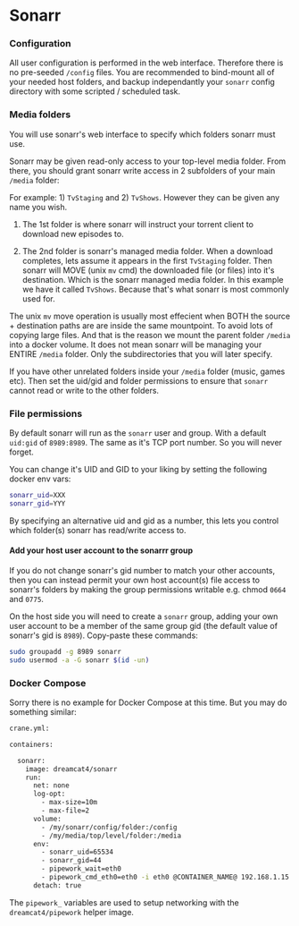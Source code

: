 # Sonarr

### Configuration

All user configuration is performed in the web interface. Therefore there is no pre-seeded `/config` files. You are recommended to bind-mount all of your needed host folders, and backup independantly your `sonarr` config directory with some scripted / scheduled task.

### Media folders

You will use sonarr's web interface to specify which folders sonarr must use.

Sonarr may be given read-only access to your top-level media folder. From there, you should grant sonarr write access in 2 subfolders of your main `/media` folder:

For example: 1) `TvStaging` and 2) `TvShows`. However they can be given any name you wish.

1) The 1st folder is where sonarr will instruct your torrent client to download new episodes to.

2) The 2nd folder is sonarr's managed media folder. When a download completes, lets assume it appears in the first `TvStaging` folder. Then sonarr will MOVE (unix `mv` cmd) the downloaded file (or files) into it's destination. Which is the sonarr managed media folder. In this example we have it called `TvShows`. Because that's what sonarr is most commonly used for.

The unix `mv` move operation is usually most effecient when BOTH the source + destination paths are are inside the same mountpoint. To avoid lots of copying large files. And that is the reason we mount the parent folder `/media` into a docker volume. It does not mean sonarr will be managing your ENTIRE `/media` folder. Only the subdirectories that you will later specify.

If you have other unrelated folders inside your `/media` folder (music, games etc). Then set the uid/gid and folder permissions to ensure that `sonarr` cannot read or write to the other folders.

### File permissions

By default sonarr will run as the `sonarr` user and group. With a default `uid:gid` of `8989:8989`. The same as it's TCP port number. So you will never forget.

You can change it's UID and GID to your liking by setting the following docker env vars:

```sh
sonarr_uid=XXX
sonarr_gid=YYY
```

By specifying an alternative uid and gid as a number, this lets you control which folder(s) sonarr has read/write access to.

#### Add your host user account to the sonarrr group

If you do not change sonarr's gid number to match your other accounts, then you can instead permit your own host account(s) file access to sonarr's folders by making the group permissions writable e.g. chmod `0664` and `0775`.

On the host side you will need to create a `sonarr` group, adding your own user account to be a member of the same group gid (the default value of sonarr's gid is `8989`). Copy-paste these commands:

```sh
sudo groupadd -g 8989 sonarr
sudo usermod -a -G sonarr $(id -un)
```

### Docker Compose

Sorry there is no example for Docker Compose at this time. But you may do something similar:

```sh
crane.yml:

containers:

  sonarr:
    image: dreamcat4/sonarr
    run:
      net: none
      log-opt:
        - max-size=10m
        - max-file=2
      volume:
        - /my/sonarr/config/folder:/config
        - /my/media/top/level/folder:/media
      env:
        - sonarr_uid=65534
        - sonarr_gid=44
        - pipework_wait=eth0
        - pipework_cmd_eth0=eth0 -i eth0 @CONTAINER_NAME@ 192.168.1.15
      detach: true
```

The `pipework_` variables are used to setup networking with the `dreamcat4/pipework` helper image.


